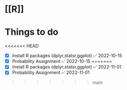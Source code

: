  # [[R]]
# Things to do
<<<<<<< HEAD
- [x] Install R packages (dplyr,statsr,ggplot) ✅ 2022-10-15
- [x] Probability Assignment ✅ 2022-10-15
=======
- [x] Install R packages (dplyr,statsr,ggplot) ✅ 2022-11-01
- [x] Probability Assignment ✅ 2022-11-01
>>>>>>> main
